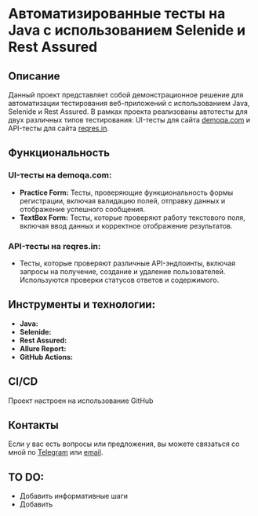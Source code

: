 # Автоматизированные тесты на Java с использованием Selenide и Rest Assured

## Описание
Данный проект представляет собой демонстрационное решение для автоматизации тестирования веб-приложений с использованием Java, Selenide и Rest Assured. В рамках проекта реализованы автотесты для двух различных типов тестирования: UI-тесты для сайта [demoqa.com](https://demoqa.com) и API-тесты для сайта [reqres.in](https://reqres.in).

## Функциональность

### UI-тесты на demoqa.com:
- **Practice Form:** Тесты, проверяющие функциональность формы регистрации, включая валидацию полей, отправку данных и отображение успешного сообщения.
- **TextBox Form:** Тесты, которые проверяют работу текстового поля, включая ввод данных и корректное отображение результатов.

### API-тесты на reqres.in:
- Тесты, которые проверяют различные API-эндпоинты, включая запросы на получение, создание и удаление пользователей. Используются проверки статусов ответов и содержимого.

## Инструменты и технологии:
- **Java:**
- **Selenide:**
- **Rest Assured:**
- **Allure Report:**
- **GitHub Actions:**

## CI/CD
Проект настроен на использование GitHub

## Контакты

Если у вас есть вопросы или предложения, вы можете связаться со мной по [Telegram](https://t.me/glekomtsev) или [email](mailto:lekomcevg@gmail.com).

## TO DO:

- Добавить информативные шаги
- Добавить 
